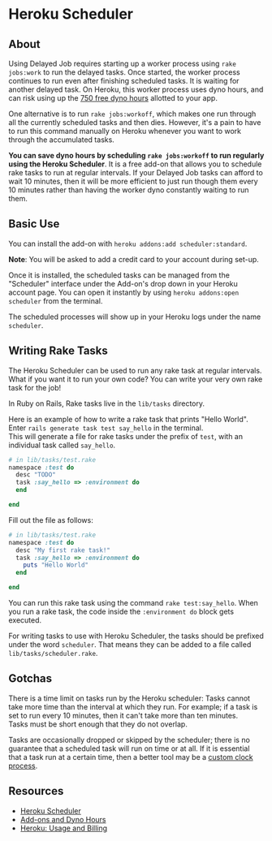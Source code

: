 # Heroku Scheduler

## About

Using Delayed Job requires starting up a worker process using `rake jobs:work` to run 
the delayed tasks.  Once started, the worker process continues to run even after finishing scheduled tasks.  It is waiting for another delayed task.  On Heroku, this worker process
uses dyno hours, and can risk using up the [750 free dyno hours][free-dyno-hours] allotted to your 
app.

One alternative is to run `rake jobs:workoff`, which makes one run through all the 
currently scheduled tasks and then dies.  However, it's a pain to have to run this 
command manually on Heroku whenever you want to work through the accumulated tasks.

**You can save dyno hours by scheduling `rake jobs:workoff` to run regularly using the 
Heroku Scheduler**.  It is a free add-on that allows you to schedule rake tasks to run 
at regular intervals.  If your Delayed Job tasks can afford to wait 10 minutes, then 
it will be more efficient to just run though them every 10 minutes rather than having 
the worker dyno constantly waiting to run them.

[free-dyno-hours]: https://devcenter.heroku.com/articles/usage-and-billing#750-free-dyno-hours-per-app

## Basic Use

You can install the add-on with `heroku addons:add scheduler:standard`.

**Note**: You will be asked to add a credit card to your account during set-up.

Once it is installed, the scheduled tasks can be managed from the "Scheduler" interface 
under the Add-on's drop down in your Heroku account page.  You can open it instantly 
by using `heroku addons:open scheduler` from the terminal.

The scheduled processes will show up in your Heroku logs under the name `scheduler`.

## Writing Rake Tasks

The Heroku Scheduler can be used to run any rake task at regular intervals.  What if 
you want it to run your own code?  You can write your very own rake task for the job!

In Ruby on Rails, Rake tasks live in the `lib/tasks` directory.

Here is an example of how to write a rake task that prints "Hello World".  
Enter `rails generate task test say_hello` in the terminal.  
This will generate a file for rake tasks under the prefix of `test`, 
with an individual task called `say_hello`.

```ruby
# in lib/tasks/test.rake
namespace :test do
  desc "TODO"
  task :say_hello => :environment do
  end

end
```

Fill out the file as follows:

```ruby
# in lib/tasks/test.rake
namespace :test do
  desc "My first rake task!"
  task :say_hello => :environment do
    puts "Hello World"
  end

end
```

You can run this rake task using the command `rake test:say_hello`.  When you run a rake 
task, the code inside the `:environment do` block gets executed.

For writing tasks to use with Heroku Scheduler, the tasks should be prefixed under 
the word `scheduler`.  That means they can be added to a file called 
 `lib/tasks/scheduler.rake`.

## Gotchas

There is a time limit on tasks run by the Heroku scheduler: Tasks cannot take more time 
than the interval at which they run.  For example; if a task is set to run every
 10 minutes, then it can't take more than ten minutes.  
 Tasks must be short enough that
  they do not overlap.
  
Tasks are occasionally dropped or skipped by the scheduler; there is no guarantee that a 
scheduled task will run on time or at all.  If it is essential that a task run at a 
certain time, then a better tool may be a [custom clock process][custom-clock-process].

[custom-clock-process]: https://devcenter.heroku.com/articles/scheduled-jobs-custom-clock-processes

## Resources

 * [Heroku Scheduler][heroku-scheduler]
 * [Add-ons and Dyno Hours][add-on-hours]
 * [Heroku: Usage and Billing][heroku-usage-billing]
 
[heroku-usage-billing]: https://devcenter.heroku.com/articles/usage-and-billing
[add-on-hours]: https://devcenter.heroku.com/articles/addons-with-dyno-hour-usage
[heroku-scheduler]: https://devcenter.heroku.com/articles/scheduler#known-issues-and-alternatives